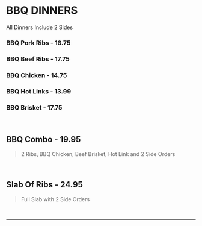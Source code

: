 # BBQ DINNERS

<Banner>All Dinners Include 2 Sides</Banner>

### BBQ Pork Ribs - 16.75
### BBQ Beef Ribs - 17.75
### BBQ Chicken - 14.75
### BBQ Hot Links - 13.99
### BBQ Brisket - 17.75

<br>

## BBQ Combo - 19.95
> 2 Ribs, BBQ Chicken, Beef Brisket, Hot Link and 2 Side Orders

<br>

## Slab Of Ribs - 24.95
> Full Slab with 2 Side Orders

<br>
<hr>
<Available/>
<Disclaimer/>
